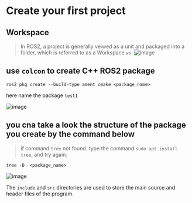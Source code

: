 # Create your first project

## Workspace
> In ROS2, a project is generally veiwed as a unit and packaged into a folder, which is referred to as a Workspace `ws`.
![image](https://github.com/ChengHsunTai/ROS2/assets/137912642/5c7d0ca6-6738-4c58-baba-d524c1d901db)


## use `colcon` to create C++ ROS2 package
 ```
ros2 pkg create --build-type ament_cmake <package_name>
```
 here name the package `test1`
 
 ![image](https://github.com/ChengHsunTai/ROS2/assets/137912642/c3d02732-493a-4654-b104-e773ff2a3312)

## you cna take a look the structure of the package you create by the command below
> if command `tree` not found. type the command `sudo apt install tree`, and try again.
```
tree -D  <package_name>
```

![image](https://github.com/ChengHsunTai/ROS2/assets/137912642/5b5f445b-33cc-432f-ab30-5a62f659f500)

The `include` and `src` directories are used to store the main source and header files of the program.

